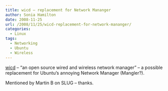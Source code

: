 ```yaml
---
title: wicd – replacement for Network Mananger
author: Sonia Hamilton
date: 2008-11-25
url: /2008/11/25/wicd-replacement-for-network-mananger/
categories:
  - Linux
tags:
  - Networking
  - Ubuntu
  - Wireless
---
```

[wicd][1] &#8211; &#8220;an open source wired and wireless network manager&#8221; &#8211; a possible replacement for Ubuntu&#8217;s annoying Network Manager (Mangler?).

<!--more-->

Mentioned by Martin B on SLUG &#8211; thanks.

 [1]: http://wicd.sourceforge.net/
